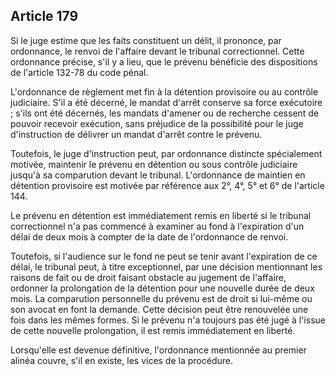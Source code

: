 Article 179
----
Si le juge estime que les faits constituent un délit, il prononce, par
ordonnance, le renvoi de l'affaire devant le tribunal correctionnel. Cette
ordonnance précise, s'il y a lieu, que le prévenu bénéficie des dispositions de
l'article 132-78 du code pénal.

L'ordonnance de règlement met fin à la détention provisoire ou au contrôle
judiciaire. S'il a été décerné, le mandat d'arrêt conserve sa force exécutoire ;
s'ils ont été décernés, les mandats d'amener ou de recherche cessent de pouvoir
recevoir exécution, sans préjudice de la possibilité pour le juge d'instruction
de délivrer un mandat d'arrêt contre le prévenu.

Toutefois, le juge d'instruction peut, par ordonnance distincte spécialement
motivée, maintenir le prévenu en détention ou sous contrôle judiciaire jusqu'à
sa comparution devant le tribunal. L'ordonnance de maintien en détention
provisoire est motivée par référence aux 2°, 4°, 5° et 6° de l'article 144.

Le prévenu en détention est immédiatement remis en liberté si le tribunal
correctionnel n'a pas commencé à examiner au fond à l'expiration d'un délai de
deux mois à compter de la date de l'ordonnance de renvoi.

Toutefois, si l'audience sur le fond ne peut se tenir avant l'expiration de ce
délai, le tribunal peut, à titre exceptionnel, par une décision mentionnant les
raisons de fait ou de droit faisant obstacle au jugement de l'affaire, ordonner
la prolongation de la détention pour une nouvelle durée de deux mois. La
comparution personnelle du prévenu est de droit si lui-même ou son avocat en
font la demande. Cette décision peut être renouvelée une fois dans les mêmes
formes. Si le prévenu n'a toujours pas été jugé à l'issue de cette nouvelle
prolongation, il est remis immédiatement en liberté.

Lorsqu'elle est devenue définitive, l'ordonnance mentionnée au premier alinéa
couvre, s'il en existe, les vices de la procédure.

